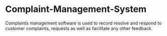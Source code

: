 # Complaint-Management-System
Complaints management software is used to record resolve and respond to customer complaints, requests as well as facilitate any other feedback. 
